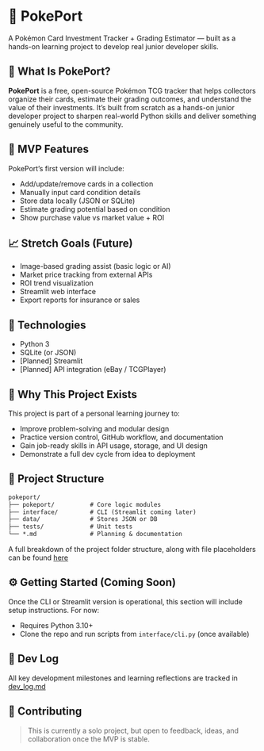 # 🧠 PokePort

A Pokémon Card Investment Tracker + Grading Estimator — built as a hands-on learning project to develop real junior developer skills.



## 🎯 What Is PokePort?

**PokePort** is a free, open-source Pokémon TCG tracker that helps collectors organize their cards, estimate their grading outcomes, and understand the value of their investments. It’s built from scratch as a hands-on junior developer project to sharpen real-world Python skills and deliver something genuinely useful to the community.



## 🚀 MVP Features

PokePort’s first version will include:

- Add/update/remove cards in a collection
- Manually input card condition details
- Store data locally (JSON or SQLite)
- Estimate grading potential based on condition
- Show purchase value vs market value + ROI



## 📈 Stretch Goals (Future)

- Image-based grading assist (basic logic or AI)
- Market price tracking from external APIs
- ROI trend visualization
- Streamlit web interface
- Export reports for insurance or sales



## 🔧 Technologies

- Python 3
- SQLite (or JSON)
- [Planned] Streamlit
- [Planned] API integration (eBay / TCGPlayer)



## 🧪 Why This Project Exists

This project is part of a personal learning journey to:

- Improve problem-solving and modular design
- Practice version control, GitHub workflow, and documentation
- Gain job-ready skills in API usage, storage, and UI design
- Demonstrate a full dev cycle from idea to deployment



## 📁 Project Structure

```markdown
pokeport/
├── pokeport/          # Core logic modules
├── interface/         # CLI (Streamlit coming later)
├── data/              # Stores JSON or DB
├── tests/             # Unit tests
└── *.md               # Planning & documentation
```
A full breakdown of the project folder structure, along with file placeholders can be found [here](./docs/project_scope.md)

## ⚙️ Getting Started (Coming Soon)

Once the CLI or Streamlit version is operational, this section will include setup instructions. For now:

- Requires Python 3.10+
- Clone the repo and run scripts from `interface/cli.py` (once available)


## 📓 Dev Log

All key development milestones and learning reflections are tracked in [dev_log.md](./docs/dev_log.md)

## 🤝 Contributing 

> This is currently a solo project, but open to feedback, ideas, and collaboration once the MVP is stable. 